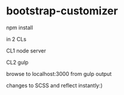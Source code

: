 # bootstrap-customizer

npm install

in 2 CLs

CL1
node server

CL2
gulp

browse to localhost:3000 from gulp output

changes to SCSS and reflect instantly:)

